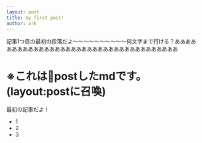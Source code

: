 ```yaml
---
layout: post
title: my first post!
author: ark
---
```


記事1つ目の最初の段落だよ〜〜〜〜〜〜〜〜〜〜何文字まで行ける？ああああああああああああああああああああああああああああああああああああ

# ※これはpostしたmdです。(layout:postに召喚)

最初の記事だよ！

- 1
- 2
- 3
